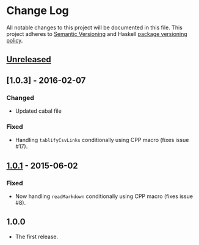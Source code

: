 # Change Log
All notable changes to this project will be documented in this file. This
project adheres to [Semantic Versioning](http://semver.org/) and Haskell
[package versioning policy](https://wiki.haskell.org/Package_versioning_policy).


## [Unreleased][unreleased]


## [1.0.3] - 2016-02-07

### Changed
- Updated cabal file

### Fixed
- Handling `tablifyCsvLinks` conditionally using CPP macro (fixes issue #17).


## [1.0.1] - 2015-06-02

### Fixed
- Now handling `readMarkdown` conditionally using CPP macro (fixes issue #8).


## 1.0.0
- The first release.

[unreleased]: https://github.com/baig/pandoc-csv2table-filter/compare/1.0.3...HEAD
[1.0.2]: https://github.com/baig/pandoc-csv2table-filter/compare/1.0.1...1.0.3
[1.0.1]: https://github.com/baig/pandoc-csv2table-filter/compare/1.0.0...1.0.1